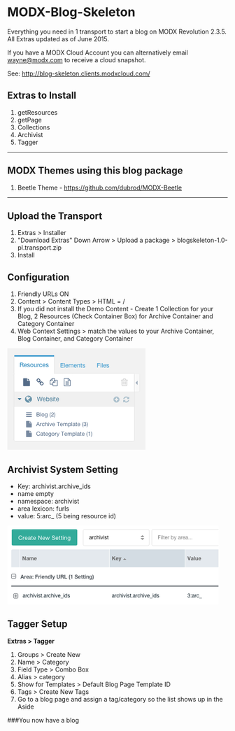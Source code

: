 # MODX-Blog-Skeleton
Everything you need in 1 transport to start a blog on MODX Revolution 2.3.5. All Extras updated as of June 2015.

If you have a MODX Cloud Account you can alternatively email wayne@modx.com to receive a cloud snapshot. 

See: http://blog-skeleton.clients.modxcloud.com/ 

## Extras to Install

1. getResources
2. getPage
3. Collections
4. Archivist
5. Tagger

---

## MODX Themes using this blog package

1. Beetle Theme - https://github.com/dubrod/MODX-Beetle

---

## Upload the Transport

1. Extras > Installer
2. "Download Extras" Down Arrow > Upload a package > blogskeleton-1.0-pl.transport.zip
3. Install 

## Configuration

1. Friendly URLs ON
2. Content > Content Types > HTML = /
3. If you did not install the Demo Content - Create 1 Collection for your Blog, 2 Resources (Check Container Box) for Archive Container and Category Container 
4. Web Context Settings > match the values to your Archive Container, Blog Container, and Category Container

![tree](tree.png)


## Archivist System Setting

 - Key: archivist.archive_ids
 - name empty
 - namespace: archivist
 - area lexicon: furls
 - value: 5:arc_  (5 being resource id)

![arc](archive-setting.png)


## Tagger Setup

**Extras > Tagger**

1. Groups > Create New
2. Name > Category
3. Field Type > Combo Box
4. Alias > category
5. Show for Templates > Default Blog Page Template ID 
6. Tags > Create New Tags
7. Go to a blog page and assign a tag/category so the list shows up in the Aside

###You now have a blog